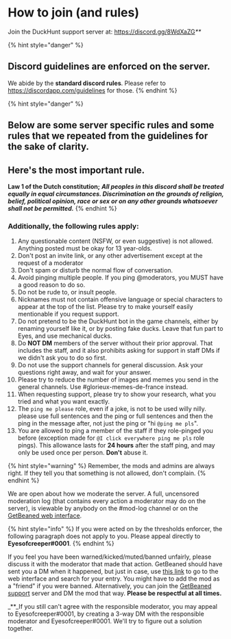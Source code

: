# How to join (and rules)

Join the DuckHunt support server at: <https://discord.gg/8WdXaZG>_**_

{% hint style="danger" %}

## **Discord guidelines are enforced on the server.**

We abide by the **standard discord rules**. Please refer to <https://discordapp.com/guidelines> for those. {% endhint %}

{% hint style="danger" %}

## **Below are some server specific rules and some rules that we repeated from the guidelines for the sake of clarity.**

## Here's the most important rule.

**Law 1 of the Dutch constitution;** _**All peoples in this discord shall be treated equally in equal circumstances. Discrimination on the grounds of religion, belief, political opinion, race or sex or on any other grounds whatsoever shall not be permitted.**_ {% endhint %}

### **Additionally, the following rules apply:**

1. Any questionable content (NSFW, or even suggestive) is not allowed. Anything posted must be okay for 13 year-olds.
2. Don't post an invite link, or any other advertisement except at the request of a moderator
3. Don't spam or disturb the normal flow of conversation.
4. Avoid pinging multiple people. If you ping @moderators, you MUST have a good reason to do so.
5. Do not be rude to, or insult people.
6. Nicknames must not contain offensive language or special characters to appear at the top of the list. Please try to make yourself easily mentionable if you request support.
7. Do not pretend to be the DuckHunt bot in the game channels, either by renaming yourself like it, or by posting fake ducks. Leave that fun part to Eyes, and use mechanical ducks.
8. Do **NOT DM** members of the server without their prior approval. That includes the staff, and it also prohibits asking for support in staff DMs if we didn't ask you to do so first.
9. Do not use the support channels for general discussion. Ask your questions right away, and wait for your answer.
10. Please try to reduce the number of images and memes you send in the general channels. Use #glorieux-memes-de-france instead.
11. When requesting support, please try to show your research, what you tried and what you want exactly.
12. The `ping me please` role, even if a joke, is not to be used willy nilly. please use full sentences and the ping or full sentences and then the ping in the message after, not just the ping or "hi `@ping me pls`".
13. You are allowed to ping a member of the staff if they role-pinged you before (exception made for `@I click everywhere ping me pls` role pings). This allowance lasts for **24 hours** after the staff ping, and may only be used once per person. **Don't** abuse it.

{% hint style="warning" %} Remember, the mods and admins are always right. If they tell you that something is not allowed, don't complain. {% endhint %}

We are open about how we moderate the server. A full, uncensored moderation log (that contains every action a moderator may do on the server), is viewable by anybody on the #mod-log channel or on the [GetBeaned web interface](https://getbeaned.me/guilds/195260081036591104).

{% hint style="info" %} If you were acted on by the thresholds enforcer, the following paragraph does not apply to you. Please appeal directly to **Eyesofcreeper#0001**. {% endhint %}

If you feel you have been warned/kicked/muted/banned unfairly, please discuss it with the moderator that made that action. GetBeaned should have sent you a DM when it happened, but just in case, use [this link](https://getbeaned.me/guilds/195260081036591104) to go to the web interface and search for your entry. You might have to add the mod as a "friend" if you were banned. Alternatively, you can join the [GetBeaned support](https://discord.gg/gT5pdgP) server and DM the mod that way. **Please be respectful at all times.**

_**_If you still can't agree with the responsible moderator, you may appeal to Eyesofcreeper#0001, by creating a 3-way DM with the responsible moderator and Eyesofcreeper#0001\. We'll try to figure out a solution together.
